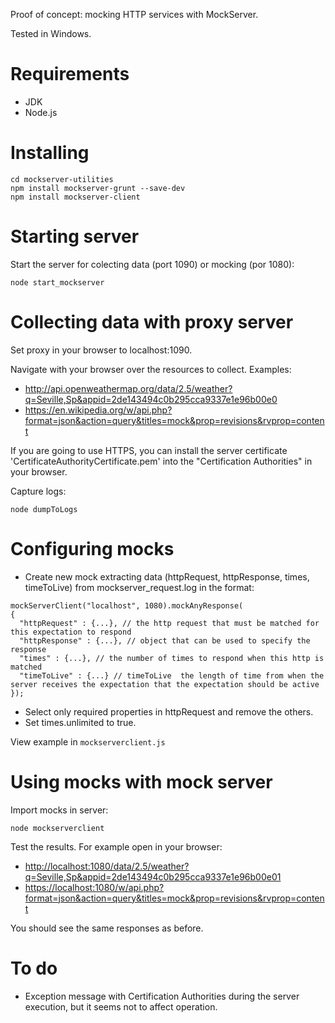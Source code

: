 Proof of concept: mocking HTTP services with MockServer.

Tested in Windows.

# Requirements
* JDK
* Node.js

# Installing
```
cd mockserver-utilities
npm install mockserver-grunt --save-dev
npm install mockserver-client 
```

# Starting server
Start the server for colecting data (port 1090) or mocking (por 1080):
```
node start_mockserver
```

# Collecting data with proxy server
Set proxy in your browser to localhost:1090.

Navigate with your browser over the resources to collect. Examples:
* http://api.openweathermap.org/data/2.5/weather?q=Seville,Sp&appid=2de143494c0b295cca9337e1e96b00e0
* https://en.wikipedia.org/w/api.php?format=json&action=query&titles=mock&prop=revisions&rvprop=content

If you are going to use HTTPS, you can install the server certificate 'CertificateAuthorityCertificate.pem' into the "Certification Authorities" in your browser.

Capture logs:
```
node dumpToLogs
```

# Configuring mocks
* Create new mock extracting data (httpRequest, httpResponse, times, timeToLive) from mockserver_request.log in the format:
```
mockServerClient("localhost", 1080).mockAnyResponse(
{
  "httpRequest" : {...}, // the http request that must be matched for this expectation to respond
  "httpResponse" : {...}, // object that can be used to specify the response
  "times" : {...}, // the number of times to respond when this http is matched
  "timeToLive" : {...} // timeToLive  the length of time from when the server receives the expectation that the expectation should be active
});
```
* Select only required properties in httpRequest and remove the others.
* Set times.unlimited to true.

View example in `mockserverclient.js`

# Using mocks with mock server
Import mocks in server:
```
node mockserverclient
```
Test the results. For example open in your browser:
* [http://localhost:1080/data/2.5/weather?q=Seville,Sp&appid=2de143494c0b295cca9337e1e96b00e01](http://localhost:1080/data/2.5/weather?q=Seville,Sp&appid=2de143494c0b295cca9337e1e96b00e01)
* [https://localhost:1080/w/api.php?format=json&action=query&titles=mock&prop=revisions&rvprop=content](https://localhost:1080/w/api.php?format=json&action=query&titles=mock&prop=revisions&rvprop=content)

You should see the same responses as before.

# To do
* Exception message with Certification Authorities during the server execution, but it seems not to affect operation.

